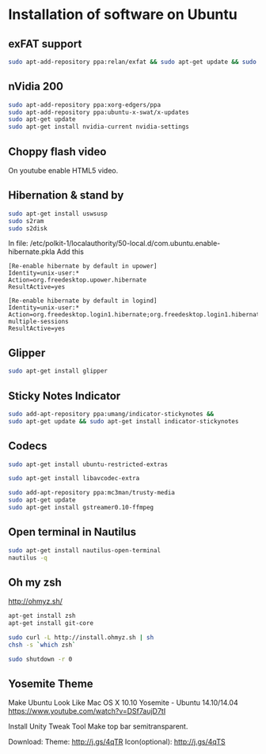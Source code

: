 Installation of software on Ubuntu
==================================

exFAT support
-------------

```bash
sudo apt-add-repository ppa:relan/exfat && sudo apt-get update && sudo apt-get install exfat-fuse exfat-utils
```

nVidia 200
----------

```bash
sudo apt-add-repository ppa:xorg-edgers/ppa
sudo apt-add-repository ppa:ubuntu-x-swat/x-updates
sudo apt-get update
sudo apt-get install nvidia-current nvidia-settings
```

Choppy flash video
------------------

On youtube enable HTML5 video.

Hibernation & stand by
----------------------

```bash
sudo apt-get install uswsusp
sudo s2ram
sudo s2disk
```

In file:
/etc/polkit-1/localauthority/50-local.d/com.ubuntu.enable-hibernate.pkla
Add this

```
[Re-enable hibernate by default in upower]
Identity=unix-user:*
Action=org.freedesktop.upower.hibernate
ResultActive=yes

[Re-enable hibernate by default in logind]
Identity=unix-user:*
Action=org.freedesktop.login1.hibernate;org.freedesktop.login1.hibernate-multiple-sessions
ResultActive=yes
```


Glipper
-------

```bash
sudo apt-get install glipper
```

Sticky Notes Indicator
----------------------

```bash
sudo add-apt-repository ppa:umang/indicator-stickynotes &&
sudo apt-get update && sudo apt-get install indicator-stickynotes
```

Codecs
------

```bash
sudo apt-get install ubuntu-restricted-extras

sudo apt-get install libavcodec-extra

sudo add-apt-repository ppa:mc3man/trusty-media
sudo apt-get update
sudo apt-get install gstreamer0.10-ffmpeg
```

Open terminal in Nautilus
-------------------------

```bash
sudo apt-get install nautilus-open-terminal
nautilus -q
```

Oh my zsh
---------
http://ohmyz.sh/

```bash
apt-get install zsh
apt-get install git-core

sudo curl -L http://install.ohmyz.sh | sh
chsh -s `which zsh`

sudo shutdown -r 0
```

Yosemite Theme
--------------

Make Ubuntu Look Like Mac OS X 10.10 Yosemite - Ubuntu 14.10/14.04
https://www.youtube.com/watch?v=DSf7aujD7tI

Install Unity Tweak Tool
        Make top bar semitransparent.

Download:
Theme: http://j.gs/4qTR
Icon(optional): http://j.gs/4qTS
